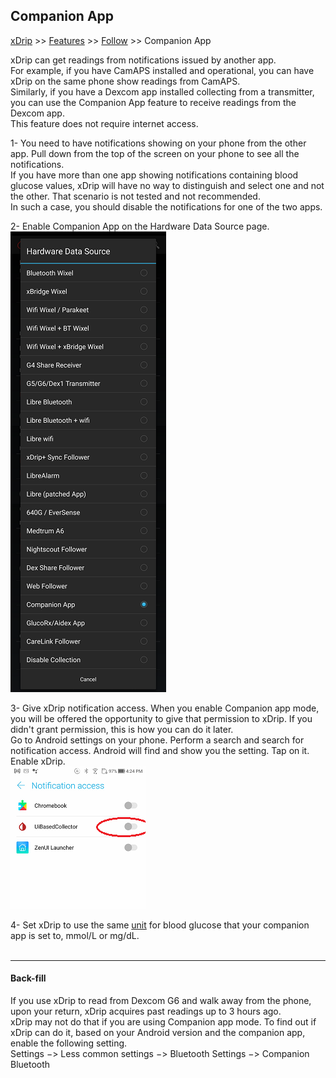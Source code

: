 ## Companion App
[xDrip](../../README.md) >> [Features](../Features_page.md) >> [Follow](../Follow_page.md) >> Companion App  
  
xDrip can get readings from notifications issued by another app.  
For example, if you have CamAPS installed and operational, you can have xDrip on the same phone show readings from CamAPS.  
Similarly, if you have a Dexcom app installed collecting from a transmitter, you can use the Companion App feature to receive readings from the Dexcom app.  
This feature does not require internet access.  
  
1- You need to have notifications showing on your phone from the other app.  Pull down from the top of the screen on your phone to see all the notifications.  
If you have more than one app showing notifications containing blood glucose values, xDrip will have no way to distinguish and select one and not the other.  That scenario is not tested and not recommended.  
In such a case, you should disable the notifications for one of the two apps.  
  
2- Enable Companion App on the Hardware Data Source page.  
![](./images/CompanionApp.png)  
  
3- Give xDrip notification access.  When you enable Companion app mode, you will be offered the opportunity to give that permission to xDrip.  If you didn't grant permission, this is how you can do it later.  
Go to Android settings on your phone.  Perform a search and search for notification access.  Android will find and show you the setting.  Tap on it.  Enable xDrip.  
![](./images/NoteAccess.png)  
  
4- Set xDrip to use the same [unit](../Display/Units_HiLow.md) for blood glucose that your companion app is set to, mmol/L or mg/dL.  
<br/>  
  
---  
  
#### **Back-fill**  
If you use xDrip to read from Dexcom G6 and walk away from the phone, upon your return, xDrip acquires past readings up to 3 hours ago.  
xDrip may not do that if you are using Companion app mode.  To find out if xDrip can do it, based on your Android version and the companion app, enable the following setting.  
Settings &#8722;> Less common settings &#8722;> Bluetooth Settings &#8722;> Companion Bluetooth
  
  
